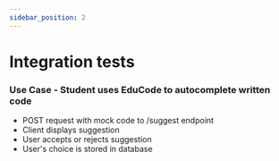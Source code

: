 ```yaml
---
sidebar_position: 2
---
```

# Integration tests

<!-- Tests to demonstrate each use-case based on the use-case descriptions and the sequence diagrams. External input should be provided via mock objects and results verified via mock objects. Integration tests should not require manual entry of data nor require manual interpretation of results. -->

<!-- ### Use Case 1 - User signs into EduCode for school as educator or student -->
### Use Case - Student uses EduCode to autocomplete written code
- POST request with mock code to /suggest endpoint
- Client displays suggestion
- User accepts or rejects suggestion
- User's choice is stored in database
<!-- ### Use Case 3 - Student uses EduCode to ask AI to write a complete function for them -->
<!-- ### Use Case 4 - Student uses EduCode to ask AI to explain a concept or code  -->

